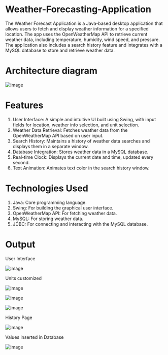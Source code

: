 # Weather-Forecasting-Application
The Weather Forecast Application is a Java-based desktop application that allows users to fetch and display weather information for a specified location. The app uses the OpenWeatherMap API to retrieve current weather data, including temperature, humidity, wind speed, and pressure. The application also includes a search history feature and integrates with a MySQL database to store and retrieve weather data.

# Architecture diagram

![image](https://github.com/user-attachments/assets/6a45c40b-ac9a-4a57-9961-214deb020114)

# Features

1. User Interface: A simple and intuitive UI built using Swing, with input fields for location, weather info selection, and unit selection.
2. Weather Data Retrieval: Fetches weather data from the OpenWeatherMap API based on user input.
3. Search History: Maintains a history of weather data searches and displays them in a separate window.
4. Database Integration: Stores weather data in a MySQL database.
5. Real-time Clock: Displays the current date and time, updated every second.
6. Text Animation: Animates text color in the search history window.

# Technologies Used

1. Java: Core programming language.
2. Swing: For building the graphical user interface.
3. OpenWeatherMap API: For fetching weather data.
4. MySQL: For storing weather data.
5. JDBC: For connecting and interacting with the MySQL database.

#  Output

User Interface

![image](https://github.com/user-attachments/assets/c2f4a3b9-ed49-4042-9bff-71b3bf1f7a35)

Units customized

![image](https://github.com/user-attachments/assets/1d0dda9c-4364-4aea-aaac-f960a54514a9)

![image](https://github.com/user-attachments/assets/4d4ca8b0-d5e9-47e6-8716-08b55a5ba8bd)

![image](https://github.com/user-attachments/assets/bef846c7-1914-4066-a333-8e5087d48dad)

History Page

![image](https://github.com/user-attachments/assets/8a8812fc-5c4a-49b0-a10b-68242f290331)

Values inserted in Database

![image](https://github.com/user-attachments/assets/ec1bd3ec-dedd-4316-ba09-b4f4c40d2cd9)

